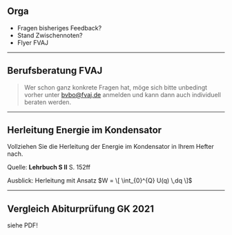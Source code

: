 ## Orga

* Fragen bisheriges Feedback?
* Stand Zwischennoten?
* Flyer FVAJ

---

## Berufsberatung FVAJ

> Wer schon ganz konkrete Fragen hat, möge sich bitte unbedingt vorher unter bvbo@fvaj.de anmelden und kann dann auch individuell beraten werden.

---

## Herleitung Energie im Kondensator

Vollziehen Sie die Herleitung der Energie im Kondensator in Ihrem Hefter nach. 

Quelle: **Lehrbuch S II** S. 152ff

Ausblick: Herleitung mit Ansatz $W = \[ \int_{0}^{Q} U(q) \,dq \]$

---

## Vergleich Abiturprüfung GK 2021

siehe PDF!